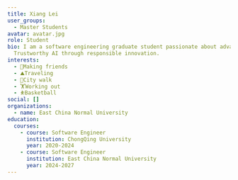 ```yaml
---
title: Xiang Lei
user_groups:
  - Master Students
avatar: avatar.jpg
role: Student
bio: I am a software engineering graduate student passionate about advancing
  Trustworthy AI through responsible innovation.
interests:
  - 👐Making friends
  - ⛰️Traveling
  - 🚶City walk
  - 🏋Working out
  - ⛹Basketball
social: []
organizations:
  - name: East China Normal University
education:
  courses:
    - course: Software Engineer
      institution: ChongQing University
      year: 2020-2024
    - course: Software Engineer
      institution: East China Normal University
      year: 2024-2027
---
```

